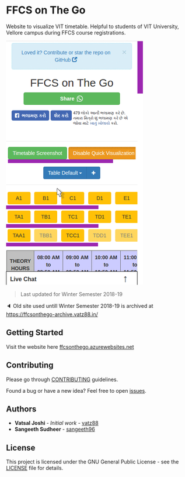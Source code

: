 # FFCS on The Go

Website to visualize VIT timetable. Helpful to students of VIT University, Vellore campus during FFCS course registrations.

![Demo](images/demo.gif 'Demo')

> Last updated for Winter Semester 2018-19

🔈 Old site used untill Winter Semester 2018-19 is archived at https://ffcsonthego-archive.vatz88.in/

## Getting Started

Visit the website here [ffcsonthego.azurewebsites.net](https://ffcsonthego.azurewebsites.net/)

## Contributing

Please go through [CONTRIBUTING](.github/CONTRIBUTING.md) guidelines.

Found a bug or have a new idea? Feel free to open [issues](https://github.com/VaTz88/FFCS-on-The-Go/issues).

## Authors

- **Vatsal Joshi** - _Initial work_ - [vatz88](https://github.com/vatz88)
- **Sangeeth Sudheer** - [sangeeth96](https://github.com/sangeeth96)

<!--
See also the list of [contributors](https://github.com/VaTz88/FFCSonTheGo/contributors) who participated in this project.
-->

## License

This project is licensed under the GNU General Public License - see the [LICENSE](LICENSE.md) file for details.
